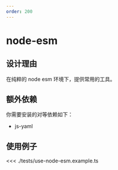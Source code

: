 ```yaml
---
order: 200
---
```


# node-esm

## 设计理由

在纯粹的 node esm 环境下，提供常用的工具。

## 额外依赖

你需要安装的对等依赖如下：

- js-yaml

## 使用例子

<<< ./tests/use-node-esm.example.ts

